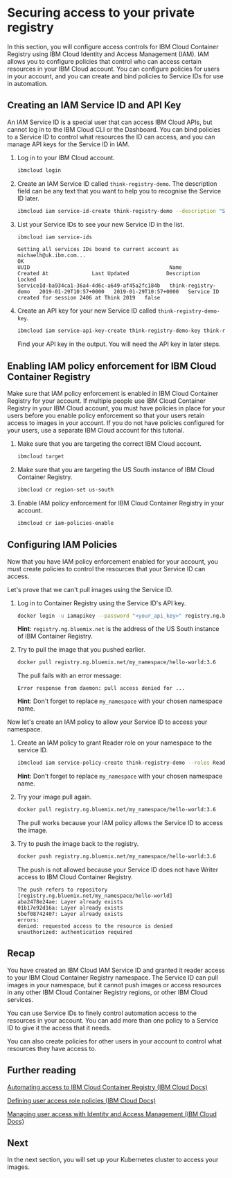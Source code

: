 # Securing access to your private registry

In this section, you will configure access controls for IBM Cloud Container Registry using IBM Cloud Identity and Access Management (IAM). IAM allows you to configure policies that control who can access certain resources in your IBM Cloud account. You can configure policies for users in your account, and you can create and bind policies to Service IDs for use in automation.

## Creating an IAM Service ID and API Key

An IAM Service ID is a special user that can access IBM Cloud APIs, but cannot log in to the IBM Cloud CLI or the Dashboard. You can bind policies to a Service ID to control what resources the ID can access, and you can manage API keys for the Service ID in IAM.

1. Log in to your IBM Cloud account.

    ```bash
    ibmcloud login
    ```

2. Create an IAM Service ID called `think-registry-demo`. The description field can be any text that you want to help you to recognise the Service ID later.

    ```bash
    ibmcloud iam service-id-create think-registry-demo --description "Service ID created for session 2406 at Think 2019"
    ```

3. List your Service IDs to see your new Service ID in the list.

    ```bash
    ibmcloud iam service-ids
    ```

    ```text
    Getting all services IDs bound to current account as michaelh@uk.ibm.com...
    OK
    UUID                                             Name                  Created At              Last Updated            Description                                         Locked
    ServiceId-ba934ca1-36a4-4d6c-a649-af45a2fc184b   think-registry-demo   2019-01-29T10:57+0000   2019-01-29T10:57+0000   Service ID created for session 2406 at Think 2019   false
    ```

4. Create an API key for your new Service ID called `think-registry-demo-key`.

    ```bash
    ibmcloud iam service-api-key-create think-registry-demo-key think-registry-demo
    ```

    Find your API key in the output. You will need the API key in later steps.

## Enabling IAM policy enforcement for IBM Cloud Container Registry

Make sure that IAM policy enforcement is enabled in IBM Cloud Container Registry for your account. If multiple people use IBM Cloud Container Registry in your IBM Cloud account, you must have policies in place for your users before you enable policy enforcement so that your users retain access to images in your account. If you do not have policies configured for your users, use a separate IBM Cloud account for this tutorial.

1. Make sure that you are targeting the correct IBM Cloud account.

    ```bash
    ibmcloud target
    ```

2. Make sure that you are targeting the US South instance of IBM Cloud Container Registry.

    ```bash
    ibmcloud cr region-set us-south
    ```

3. Enable IAM policy enforcement for IBM Cloud Container Registry in your account.

    ```bash
    ibmcloud cr iam-policies-enable
    ```

## Configuring IAM Policies

Now that you have IAM policy enforcement enabled for your account, you must create policies to control the resources that your Service ID can access.

Let's prove that we can't pull images using the Service ID.

1. Log in to Container Registry using the Service ID's API key.

    ```bash
    docker login -u iamapikey --password "<your_api_key>" registry.ng.bluemix.net
    ```

    **Hint**: `registry.ng.bluemix.net` is the address of the US South instance of IBM Container Registry.

2. Try to pull the image that you pushed earlier.

    ```bash
    docker pull registry.ng.bluemix.net/my_namespace/hello-world:3.6
    ```

    The pull fails with an error message:

    `Error response from daemon: pull access denied for ...`

    **Hint**: Don't forget to replace `my_namespace` with your chosen namespace name.

Now let's create an IAM policy to allow your Service ID to access your namespace.

1. Create an IAM policy to grant Reader role on your namespace to the service ID.

    ```bash
    ibmcloud iam service-policy-create think-registry-demo --roles Reader --service-name container-registry --region us-south --resource-type namespace --resource my_namespace
    ```

    **Hint**: Don't forget to replace `my_namespace` with your chosen namespace name.

2. Try your image pull again.

    ```bash
    docker pull registry.ng.bluemix.net/my_namespace/hello-world:3.6
    ```

    The pull works because your IAM policy allows the Service ID to access the image.

3. Try to push the image back to the registry.

    ```bash
    docker push registry.ng.bluemix.net/my_namespace/hello-world:3.6
    ```

    The push is not allowed because your Service ID does not have Writer access to IBM Cloud Container Registry.

    ```example
    The push refers to repository [registry.ng.bluemix.net/my_namespace/hello-world]
    aba2478e24ae: Layer already exists
    01b17e92d16a: Layer already exists
    5bef08742407: Layer already exists
    errors:
    denied: requested access to the resource is denied
    unauthorized: authentication required
    ```

## Recap

You have created an IBM Cloud IAM Service ID and granted it reader access to your IBM Cloud Container Registry namespace. The Service ID can pull images in your namespace, but it cannot push images or access resources in any other IBM Cloud Container Registry regions, or other IBM Cloud services.

You can use Service IDs to finely control automation access to the resources in your account. You can add more than one policy to a Service ID to give it the access that it needs.

You can also create policies for other users in your account to control what resources they have access to.

## Further reading

[Automating access to IBM Cloud Container Registry (IBM Cloud Docs)](https://console.bluemix.net/docs/services/Registry/registry_tokens.html#registry_access)

[Defining user access role policies (IBM Cloud Docs)](https://console.bluemix.net/docs/services/Registry/registry_users.html#user)

[Managing user access with Identity and Access Management (IBM Cloud Docs)](https://console.bluemix.net/docs/services/Registry/iam.html#iam)

## Next

In the next section, you will set up your Kubernetes cluster to access your images.
